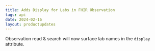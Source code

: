 ```yaml
---
title: Adds Display for Labs in FHIR Observation
tags: api
date: 2024-02-16
layout: productupdates
---
```

Observation read & search will now surface lab names in the  `display`  attribute. 